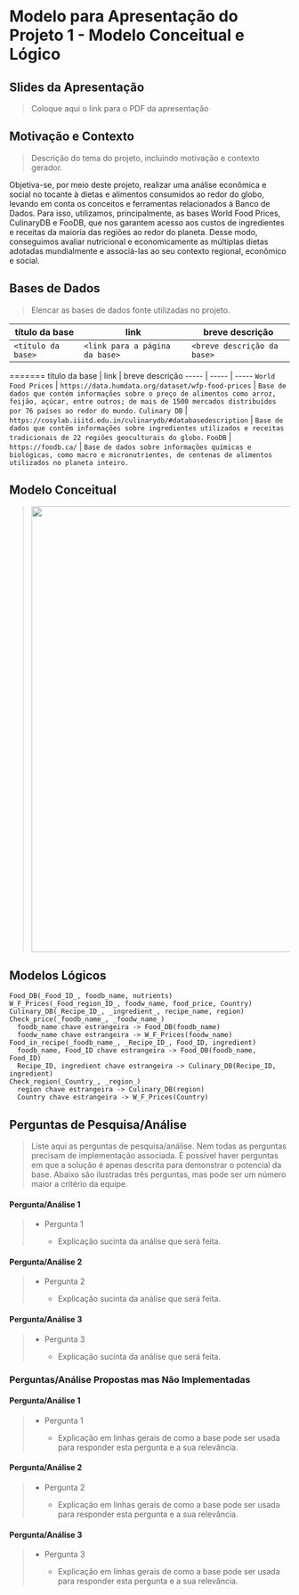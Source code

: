 # Modelo para Apresentação do Projeto 1 - Modelo Conceitual e Lógico

## Slides da Apresentação

> Coloque aqui o link para o PDF da apresentação

## Motivação e Contexto

> Descrição do tema do projeto, incluindo motivação e contexto gerador.

Objetiva-se, por meio deste projeto, realizar uma análise econômica e social no tocante à dietas e alimentos consumidos ao redor do globo, levando em conta os conceitos e ferramentas relacionados à Banco de Dados.
Para isso, utilizamos, principalmente, as bases World Food Prices, CulinaryDB e FooDB, que nos garantem acesso aos custos de ingredientes e receitas da maioria das regiões ao redor do planeta. Desse modo, conseguimos avaliar nutricional e economicamente as múltiplas dietas adotadas mundialmente e associá-las ao seu contexto regional, econômico e social.

## Bases de Dados

> Elencar as bases de dados fonte utilizadas no projeto.

| título da base     | link                           | breve descrição             |
| ------------------ | ------------------------------ | --------------------------- |
| `<título da base>` | `<link para a página da base>` | `<breve descrição da base>` |
=======
título da base | link | breve descrição
----- | ----- | -----
`World Food Prices` | `https://data.humdata.org/dataset/wfp-food-prices` | `Base de dados que contém informações sobre o preço de alimentos como arroz, feijão, açúcar, entre outros; de mais de 1500 mercados distribuídos por 76 países ao redor do mundo.`
`Culinary DB` | `https://cosylab.iiitd.edu.in/culinarydb/#databasedescription` | `Base de dados que contêm informações sobre ingredientes utilizados e receitas tradicionais de 22 regiões geoculturais do globo.`
`FooDB` | `https://foodb.ca/` | `Base de dados sobre informações químicas e biológicas, como macro e micronutrientes, de centenas de alimentos utilizados no planeta inteiro.`

## Modelo Conceitual

> <img src="./iamges/imagem_er_projeto1.jpeg" width="800px" height="auto">

## Modelos Lógicos

```
Food_DB(_Food_ID_, foodb_name, nutrients)
W_F_Prices(_Food_region_ID_, foodw_name, food_price, Country)
Culinary_DB(_Recipe_ID_, _ingredient_, recipe_name, region)
Check_price(_foodb_name_, _foodw_name_)
  foodb_name chave estrangeira -> Food_DB(foodb_name)
  foodw_name chave estrangeira -> W_F_Prices(foodw_name)
Food_in_recipe(_foodb_name_, _Recipe_ID_, Food_ID, ingredient)
  foodb_name, Food_ID chave estrangeira -> Food_DB(foodb_name, Food_ID)
  Recipe_ID, ingredient chave estrangeira -> Culinary_DB(Recipe_ID, ingredient)
Check_region(_Country_, _region_)
  region chave estrangeira -> Culinary_DB(region)
  Country chave estrangeira -> W_F_Prices(Country)
```

## Perguntas de Pesquisa/Análise

> Liste aqui as perguntas de pesquisa/análise. Nem todas as perguntas precisam de implementação associada. É possível haver perguntas em que a solução é apenas descrita para demonstrar o potencial da base. Abaixo são ilustradas três perguntas, mas pode ser um número maior a critério da equipe.

#### Pergunta/Análise 1

> - Pergunta 1
>
>   - Explicação sucinta da análise que será feita.

#### Pergunta/Análise 2

> - Pergunta 2
>
>   - Explicação sucinta da análise que será feita.

#### Pergunta/Análise 3

> - Pergunta 3
>
>   - Explicação sucinta da análise que será feita.

### Perguntas/Análise Propostas mas Não Implementadas

#### Pergunta/Análise 1

> - Pergunta 1
>
>   - Explicação em linhas gerais de como a base pode ser usada para responder esta pergunta e a sua relevância.

#### Pergunta/Análise 2

> - Pergunta 2
>
>   - Explicação em linhas gerais de como a base pode ser usada para responder esta pergunta e a sua relevância.

#### Pergunta/Análise 3

> - Pergunta 3
>
>   - Explicação em linhas gerais de como a base pode ser usada para responder esta pergunta e a sua relevância.
